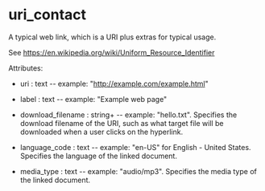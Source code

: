 # uri_contact

A typical web link, which is a URI plus extras for typical usage.

See https://en.wikipedia.org/wiki/Uniform_Resource_Identifier

Attributes:

* uri : text -- example: "http://example.com/example.html"

* label : text -- example: "Example web page"

* download_filename : string+ -- example: "hello.txt". Specifies the download filename of the URI, such as what target file will be downloaded when a user clicks on the hyperlink.

* language_code : text -- example: "en-US" for English - United States. Specifies the language of the linked document.

* media_type : text -- example: "audio/mp3". Specifies the media type of the linked document.

